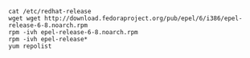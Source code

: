     cat /etc/redhat-release 
    wget wget http://download.fedoraproject.org/pub/epel/6/i386/epel-release-6-8.noarch.rpm
    rpm -ivh epel-release-6-8.noarch.rpm 
    rpm -ivh epel-release*
    yum repolist
